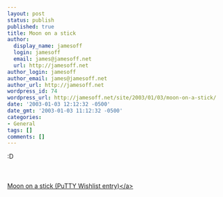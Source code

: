 ```yaml
---
layout: post
status: publish
published: true
title: Moon on a stick
author:
  display_name: jamesoff
  login: jamesoff
  email: james@jamesoff.net
  url: http://jamesoff.net
author_login: jamesoff
author_email: james@jamesoff.net
author_url: http://jamesoff.net
wordpress_id: 74
wordpress_url: http://jamesoff.net/site/2003/01/03/moon-on-a-stick/
date: '2003-01-03 12:12:32 -0500'
date_gmt: '2003-01-03 11:12:32 -0500'
categories:
- General
tags: []
comments: []
---
```

<p>:D<br &#47;><br />
<br &#47;><br />
<a href="http:&#47;&#47;www.chiark.greenend.org.uk&#47;~sgtatham&#47;putty&#47;wishlist&#47;moon-on-stick.html">Moon on a stick (PuTTY Wishlist entry)<&#47;a></p>
